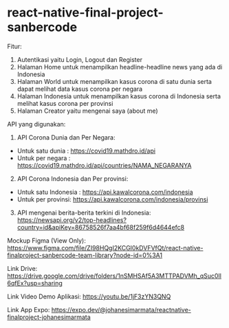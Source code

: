 # react-native-final-project-sanbercode

Fitur:
1. Autentikasi yaitu Login, Logout dan Register
2. Halaman Home untuk menampilkan headline-headline news yang ada di Indonesia
3. Halaman World untuk menampilkan kasus corona di satu dunia serta dapat melihat data kasus corona per negara
4. Halaman Indonesia untuk menampilkan kasus corona di Indonesia serta melihat kasus corona per provinsi
5. Halaman Creator yaitu mengenai saya (about me)

API yang digunakan:
1. API Corona Dunia dan Per Negara: 
- Untuk satu dunia : https://covid19.mathdro.id/api
- Untuk per negara : https://covid19.mathdro.id/api/countries/NAMA_NEGARANYA
2. API Corona Indonesia dan Per provinsi: 
- Untuk satu Indonesia : https://api.kawalcorona.com/indonesia
- Untuk per provinsi: https://api.kawalcorona.com/indonesia/provinsi
3. API mengenai berita-berita terkini di Indonesia: 
https://newsapi.org/v2/top-headlines?country=id&apiKey=86758526f7aa4bf68f259f6d4644efc8

Mockup Figma (View Only): 
https://www.figma.com/file/ZI98HQgI2KCGI0kDVFVfQt/react-native-finalproject-sanbercode-team-library?node-id=0%3A1

Link Drive:
https://drive.google.com/drive/folders/1nSMHSAf5A3MTTPADVMh_qSuc0Il6qfEx?usp=sharing

Link Video Demo Aplikasi:
https://youtu.be/1jF3zYN3QNQ

Link App Expo:
https://expo.dev/@johanesimarmata/reactnative-finalproject-johanesimarmata
